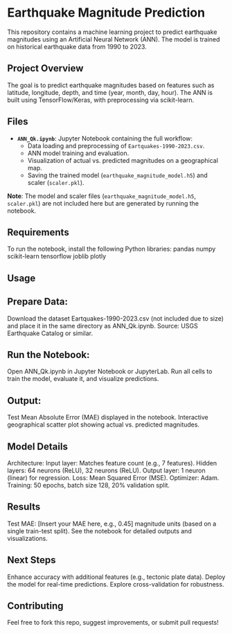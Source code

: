 # Earthquake Magnitude Prediction

This repository contains a machine learning project to predict earthquake magnitudes using an Artificial Neural Network (ANN). The model is trained on historical earthquake data from 1990 to 2023.

## Project Overview
The goal is to predict earthquake magnitudes based on features such as latitude, longitude, depth, and time (year, month, day, hour). The ANN is built using TensorFlow/Keras, with preprocessing via scikit-learn.

## Files
- **`ANN_Qk.ipynb`**: Jupyter Notebook containing the full workflow:
  - Data loading and preprocessing of `Eartquakes-1990-2023.csv`.
  - ANN model training and evaluation.
  - Visualization of actual vs. predicted magnitudes on a geographical map.
  - Saving the trained model (`earthquake_magnitude_model.h5`) and scaler (`scaler.pkl`).

**Note**: The model and scaler files (`earthquake_magnitude_model.h5`, `scaler.pkl`) are not included here but are generated by running the notebook.

## Requirements
To run the notebook, install the following Python libraries:
pandas
numpy
scikit-learn
tensorflow
joblib
plotly

## Usage
## Prepare Data:
Download the dataset Eartquakes-1990-2023.csv (not included due to size) and place it in the same directory as ANN_Qk.ipynb.
Source: USGS Earthquake Catalog or similar.

## Run the Notebook:
Open ANN_Qk.ipynb in Jupyter Notebook or JupyterLab.
Run all cells to train the model, evaluate it, and visualize predictions.

## Output:
Test Mean Absolute Error (MAE) displayed in the notebook.
Interactive geographical scatter plot showing actual vs. predicted magnitudes.

## Model Details
Architecture:
Input layer: Matches feature count (e.g., 7 features).
Hidden layers: 64 neurons (ReLU), 32 neurons (ReLU).
Output layer: 1 neuron (linear) for regression.
Loss: Mean Squared Error (MSE).
Optimizer: Adam.
Training: 50 epochs, batch size 128, 20% validation split.

## Results
Test MAE: [Insert your MAE here, e.g., 0.45] magnitude units (based on a single train-test split).
See the notebook for detailed outputs and visualizations.

## Next Steps
Enhance accuracy with additional features (e.g., tectonic plate data).
Deploy the model for real-time predictions.
Explore cross-validation for robustness.

## Contributing
Feel free to fork this repo, suggest improvements, or submit pull requests!

